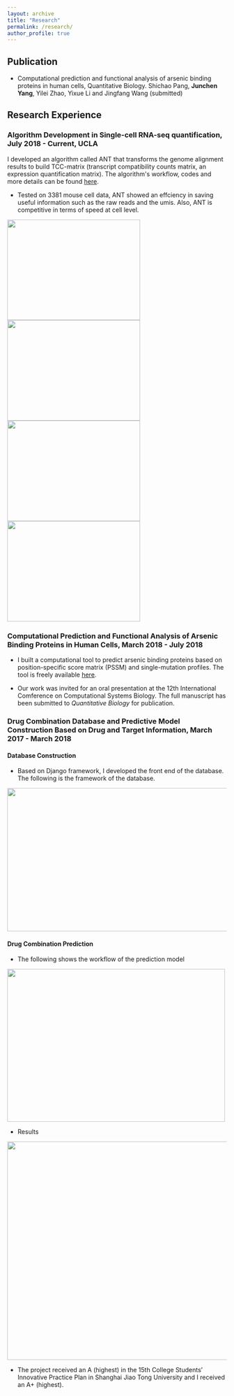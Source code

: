 ```yaml
---
layout: archive
title: "Research"
permalink: /research/
author_profile: true
---
```


Publication
--------------
- Computational prediction and functional analysis of arsenic binding proteins in human cells, Quantitative Biology. Shichao Pang, <b>Junchen Yang</b>, Yilei Zhao, Yixue Li and Jingfang Wang (submitted)

Research Experience
--------------

### Algorithm Development in Single-cell RNA-seq quantification, July 2018 - Current, UCLA

I developed an algorithm called ANT that transforms the genome alignment results to build TCC-matrix (transcript compatibility counts matrix, an expression quantification matrix). The algorithm's workflow, codes and more details can be found [here](https://github.com/KevinBastianYang/ANT).

* Tested on 3381 mouse cell data, ANT showed an effciency in saving useful information such as the raw reads and the umis. Also, ANT is competitive in terms of speed at cell level.

<img src="https://jcyang.net/images/7.PNG" class="floatpic" align= "center" width="305" height="230">
<img src="https://jcyang.net/images/8.PNG" class="floatpic"  align = "center" width="305" height="230"> 

<img src="https://jcyang.net/images/9.PNG" class="floatpic" align = "center" width="305" height="230"> 
<img src="https://jcyang.net/images/10.jpg" class="floatpic" align = "center" width="305" height="230"> 

### Computational Prediction and Functional Analysis of Arsenic Binding Proteins in Human Cells, March 2018 - July 2018

* I built a computational tool to predict arsenic binding proteins based on position-specific score matrix (PSSM) and single-mutation profiles. The tool is freely available [here](http://47.254.78.183:8000/server/).

* Our work was invited for an oral presentation at the 12th International Comference on Computational Systems Biology. The full manuscript has been submitted to *Quantitative Biology* for publication.

### Drug Combination Database and Predictive Model Construction Based on Drug and Target Information, March 2017 - March 2018

#### Database Construction
* Based on Django framework, I developed the front end of the database. The following is the framework of the database.
<img src="https://jcyang.net/images/11.jpg" class="floatpic" align= "center" width="679" height="328">

#### Drug Combination Prediction 
* The following shows the workflow of the prediction model
<img src="https://jcyang.net/images/12.png" class="floatpic" align= "center" width="500" height="350">

* Results 
<img src="https://jcyang.net/images/13.png" class="floatpic" align= "center" width="700" height="500">

* The project received an A (highest) in the 15th College Students’ Innovative Practice Plan in Shanghai Jiao Tong University and I received an A+ (highest).


